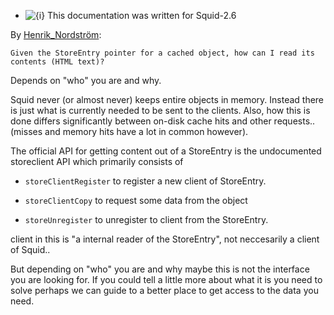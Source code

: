   - ![{i}](https://wiki.squid-cache.org/wiki/squidtheme/img/icon-info.png)
    This documentation was written for Squid-2.6

By
[Henrik\_Nordström](https://wiki.squid-cache.org/action/show/ProgrammingGuide/StoreClientInternals/Henrik_Nordstr%C3%B6m#):

    Given the StoreEntry pointer for a cached object, how can I read its contents (HTML text)?

Depends on "who" you are and why.

Squid never (or almost never) keeps entire objects in memory. Instead
there is just what is currently needed to be sent to the clients. Also,
how this is done differs significantly between on-disk cache hits and
other requests.. (misses and memory hits have a lot in common however).

The official API for getting content out of a StoreEntry is the
undocumented storeclient API which primarily consists of

  - `storeClientRegister` to register a new client of StoreEntry.

  - `storeClientCopy` to request some data from the object

  - `storeUnregister` to unregister to client from the StoreEntry.

client in this is "a internal reader of the StoreEntry", not neccesarily
a client of Squid..

But depending on "who" you are and why maybe this is not the interface
you are looking for. If you could tell a little more about what it is
you need to solve perhaps we can guide to a better place to get access
to the data you need.

